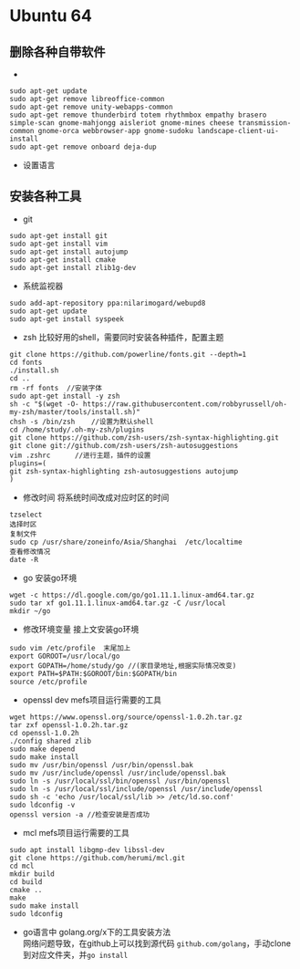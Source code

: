 # Ubuntu 64

## 删除各种自带软件
+
```
sudo apt-get update
sudo apt-get remove libreoffice-common
sudo apt-get remove unity-webapps-common
sudo apt-get remove thunderbird totem rhythmbox empathy brasero simple-scan gnome-mahjongg aisleriot gnome-mines cheese transmission-common gnome-orca webbrowser-app gnome-sudoku landscape-client-ui-install
sudo apt-get remove onboard deja-dup
```
+ 设置语言

## 安装各种工具

+ git
```
sudo apt-get install git
sudo apt-get install vim
sudo apt-get install autojump
sudo apt-get install cmake
sudo apt-get install zlib1g-dev
```

+ 系统监视器
```
sudo add-apt-repository ppa:nilarimogard/webupd8
sudo apt-get update  
sudo apt-get install syspeek
```

+ zsh
比较好用的shell，需要同时安装各种插件，配置主题
```
git clone https://github.com/powerline/fonts.git --depth=1
cd fonts
./install.sh
cd ..
rm -rf fonts  //安装字体
sudo apt-get install -y zsh
sh -c "$(wget -O- https://raw.githubusercontent.com/robbyrussell/oh-my-zsh/master/tools/install.sh)"
chsh -s /bin/zsh    //设置为默认shell
cd /home/study/.oh-my-zsh/plugins
git clone https://github.com/zsh-users/zsh-syntax-highlighting.git
git clone git://github.com/zsh-users/zsh-autosuggestions
vim .zshrc      //进行主题，插件的设置
plugins=(
git zsh-syntax-highlighting zsh-autosuggestions autojump
)
```

+ 修改时间
将系统时间改成对应时区的时间
```
tzselect
选择时区
复制文件
sudo cp /usr/share/zoneinfo/Asia/Shanghai  /etc/localtime
查看修改情况
date -R
```

+ go
安装go环境
```
wget -c https://dl.google.com/go/go1.11.1.linux-amd64.tar.gz
sudo tar xf go1.11.1.linux-amd64.tar.gz -C /usr/local
mkdir ~/go
```
+ 修改环境变量
接上文安装go环境
```
sudo vim /etc/profile  末尾加上
export GOROOT=/usr/local/go
export GOPATH=/home/study/go //(家目录地址,根据实际情况改变)
export PATH=$PATH:$GOROOT/bin:$GOPATH/bin
source /etc/profile
```

+ openssl dev
mefs项目运行需要的工具
```
wget https://www.openssl.org/source/openssl-1.0.2h.tar.gz
tar zxf openssl-1.0.2h.tar.gz
cd openssl-1.0.2h
./config shared zlib
sudo make depend
sudo make install
sudo mv /usr/bin/openssl /usr/bin/openssl.bak
sudo mv /usr/include/openssl /usr/include/openssl.bak
sudo ln -s /usr/local/ssl/bin/openssl /usr/bin/openssl
sudo ln -s /usr/local/ssl/include/openssl /usr/include/openssl
sudo sh -c 'echo /usr/local/ssl/lib >> /etc/ld.so.conf'
sudo ldconfig -v
openssl version -a //检查安装是否成功
```

+ mcl
mefs项目运行需要的工具
```
sudo apt install libgmp-dev libssl-dev
git clone https://github.com/herumi/mcl.git
cd mcl
mkdir build
cd build
cmake ..
make
sudo make install
sudo ldconfig
```

+ go语言中 golang.org/x下的工具安装方法  
  网络问题导致，在github上可以找到源代码 `github.com/golang`，手动clone到对应文件夹，并`go install`
